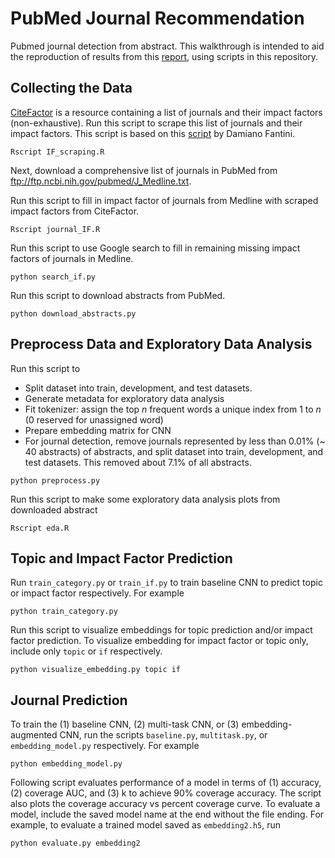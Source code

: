 # PubMed Journal Recommendation
Pubmed journal detection from abstract. This walkthrough is intended to aid the reproduction of results from this [report](https://drive.google.com/open?id=1pP6_46EBdg1Nuz-pZk5sknpvYdQh-FM8), using scripts in this repository. 

## Collecting the Data
[CiteFactor](http://www.citefactor.org) is a resource containing a list of journals and their impact factors (non-exhaustive). Run this script to scrape this list of journals and their impact factors. This script is based on this [script](http://www.biotechworld.it/bioinf/2016/01/02/scraping-impact-factor-data-from-the-web-using-httr-and-regex-in-r/) by Damiano Fantini.

`Rscript IF_scraping.R`

Next, download a comprehensive list of journals in PubMed from ftp://ftp.ncbi.nih.gov/pubmed/J_Medline.txt. 

Run this script to fill in impact factor of journals from Medline with scraped impact factors from CiteFactor.

`Rscript journal_IF.R`

Run this script to use Google search to fill in remaining missing impact factors of journals in Medline.

`python search_if.py`

Run this script to download abstracts from PubMed.

`python download_abstracts.py`

## Preprocess Data and Exploratory Data Analysis
Run this script to 

+ Split dataset into train, development, and test datasets.
+ Generate metadata for exploratory data analysis
+ Fit tokenizer: assign the top _n_ frequent words a unique index from 1 to _n_ (0 reserved for unassigned word)
+ Prepare embedding matrix for CNN
+ For journal detection, remove journals represented by less than 0.01% (~ 40 abstracts) of abstracts, and split dataset into train, development, and test datasets. This removed about 7.1% of all abstracts.

`python preprocess.py`

Run this script to make some exploratory data analysis plots from downloaded abstract

`Rscript eda.R`

## Topic and Impact Factor Prediction
Run `train_category.py` or `train_if.py` to train baseline CNN to predict topic or impact factor respectively. For example

`python train_category.py`

Run this script to visualize embeddings for topic prediction and/or impact factor prediction. To visualize embedding for impact factor or topic only, include only `topic` or `if` respectively.

`python visualize_embedding.py topic if`

## Journal Prediction
To train the (1) baseline CNN, (2) multi-task CNN, or (3) embedding-augmented CNN, run the scripts `baseline.py`, `multitask.py`, or `embedding_model.py` respectively. For example

`python embedding_model.py`

Following script evaluates performance of a model in terms of (1) accuracy, (2) coverage AUC, and (3) k to achieve 90% coverage accuracy. The script also plots the coverage accuracy vs percent coverage curve. To evaluate a model, include the saved model name at the end without the file ending. For example, to evaluate a trained model saved as `embedding2.h5`, run

`python evaluate.py embedding2`


